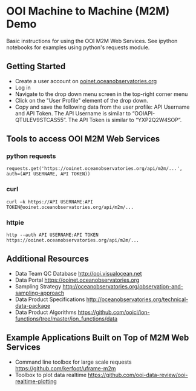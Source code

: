 # OOI Machine to Machine (M2M) Demo
Basic instructions for using the OOI M2M Web Services. See ipython notebooks for examples using python's requests module. 

## Getting Started
* Create a user account on [ooinet.oceanobservatories.org](https://www.ooinet.oceanobservatories.org)
* Log in
* Navigate to the drop down menu screen in the top-right corner menu
* Click on the "User Profile" element of the drop down.
* Copy and save the following data from the user profile: API Username and API Token.  The API Username is similar to “OOIAPI-QTULEV9STCAS55”.  The API Token is similar to “YXP2Q2W4SOP”.

## Tools to access OOI M2M Web Services

### python requests 
`requests.get('https://ooinet.oceanobservatories.org/api/m2m/...', auth=(API USERNAME, API TOKEN))`

### curl 
`curl –k https://API USERNAME:API TOKEN@ooinet.oceanobservatories.org/api/m2m/...`

### httpie 
`http --auth API USERNAME:API TOKEN https://ooinet.oceanobservatories.org/api/m2m/...`

## Additional Resources
* Data Team QC Database http://ooi.visualocean.net
* Data Portal https://ooinet.oceanobservatories.org
* Sampling Strategy http://oceanobservatories.org/observation-and-sampling-approach  
* Data Product Specifications http://oceanobservatories.org/technical-data-package  
* Data Product Algorithms https://github.com/ooici/ion-functions/tree/master/ion_functions/data  

## Example Applications Built on Top of M2M Web Services

* Command line toolbox for large scale requests https://github.com/kerfoot/uframe-m2m
* Toolbox to plot data realtime https://github.com/ooi-data-review/ooi-realtime-plotting
